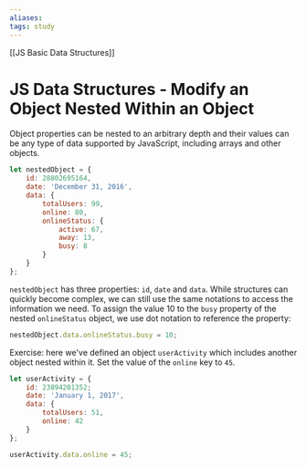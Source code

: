 ```yaml
---
aliases:
tags: study
---
```

[[JS Basic Data Structures]]
# JS Data Structures - Modify an Object Nested Within an Object
Object properties can be nested to an arbitrary depth and their values can be any type of data supported by JavaScript, including arrays and other objects.

```js
let nestedObject = {
	id: 28802695164,
	date: 'December 31, 2016',
	data: {
		totalUsers: 99,
		online: 80,
		onlineStatus: {
			active: 67,
			away: 13,
			busy: 8
		}
	}
};
```

`nestedObject` has three properties: `id`, `date` and `data`. While structures can quickly become complex, we can still use the same notations to access the information we need. To assign the value 10 to the `busy` property of the nested `onlineStatus` object, we use dot notation to reference the property:

```js
nestedObject.data.onlineStatus.busy = 10;
```

Exercise: here we've defined an object `userActivity` which includes another object nested within it. Set the value of the `online` key to `45`.

```js
let userActivity = {
	id: 23894201352;
	date: 'January 1, 2017',
	data: {
		totalUsers: 51,
		online: 42
	}
};

userActivity.data.online = 45;
```